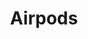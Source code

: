 ---
title: Airpods
tags: ["airpods", "earphones", "wireless", "audio", "music", "headphones", "sound"]
icon: airpods
svg: '<svg xmlns="http://www.w3.org/2000/svg" width="24" height="24" fill="none" viewBox="0 0 24 24" stroke-width="1.5" stroke-linecap="round" stroke-linejoin="round" stroke="currentColor"><path d="M10 18V8a3.5 3.5 0 1 0-3.5 3.5c.274-.006.5.214.5.488V18a1.5 1.5 0 0 0 3 0Zm4 0V8a3.5 3.5 0 1 1 3.5 3.5.489.489 0 0 0-.5.488V18a1.5 1.5 0 0 1-3 0Z"/></svg>'
---
